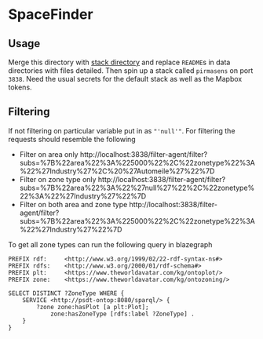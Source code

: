# SpaceFinder

## Usage
Merge this directory with [stack directory](../dynamic/) and replace `README`s in data directories with files detailed. 
Then spin up a stack called `pirmasens` on port `3838`.
Need the usual secrets for the default stack as well as the Mapbox tokens.

## Filtering
If not filtering on particular variable put in as `"'null'"`.
For filtering the requests should resemble the following
- Filter on area only http://localhost:3838/filter-agent/filter?subs=%7B%22area%22%3A%225000%22%2C%22zonetype%22%3A%22%27Industry%27%2C%20%27Automeile%27%22%7D
- Filter on zone type only http://localhost:3838/filter-agent/filter?subs=%7B%22area%22%3A%22%27null%27%22%2C%22zonetype%22%3A%22%27Industry%27%22%7D
- Filter on both area and zone type http://localhost:3838/filter-agent/filter?subs=%7B%22area%22%3A%225000%22%2C%22zonetype%22%3A%22%27Industry%27%22%7D

To get all zone types can run the following query in blazegraph
```sparql
PREFIX rdf:     <http://www.w3.org/1999/02/22-rdf-syntax-ns#>
PREFIX rdfs:    <http://www.w3.org/2000/01/rdf-schema#>
PREFIX plt:     <https://www.theworldavatar.com/kg/ontoplot/>
PREFIX zone:    <https://www.theworldavatar.com/kg/ontozoning/>

SELECT DISTINCT ?ZoneType WHERE {
    SERVICE <http://psdt-ontop:8080/sparql/> {
        ?zone zone:hasPlot [a plt:Plot];
            zone:hasZoneType [rdfs:label ?ZoneType] .
    }
} 
```